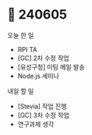 # 🥹 240605

오늘 한 일

* RPI TA
* \[GC] 2차 수정 작업
* \[유성구청] 미팅 메일 발송
* Node.js 세미나

내일 할 일

* \[Stevia] 작업 진행
* \[GC] 3차 수정 작업
* 연구과제 생각
